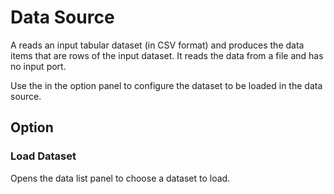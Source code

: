 # Data Source

A <node-type type="data-source"/> reads an input tabular dataset (in CSV format) and produces the data items that are rows of the input dataset.
It reads the data from a file and has no input port.

Use the <ui-button text="Load Dataset"/> in the option panel to configure the dataset to be loaded in the data source.

## Option
### Load Dataset
Opens the data list panel to choose a dataset to load.
